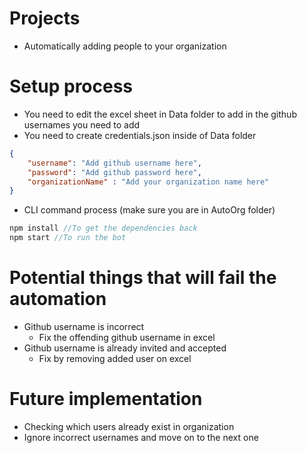 # Projects
* Automatically adding people to your organization

# Setup process
* You need to edit the excel sheet in Data folder to add in the github usernames you need to add
* You need to create credentials.json inside of Data folder
```json
{
    "username": "Add github username here",
    "password": "Add github password here",
    "organizationName" : "Add your organization name here"
}
```
* CLI command process (make sure you are in AutoOrg folder)
```C#
npm install //To get the dependencies back
npm start //To run the bot
```

# Potential things that will fail the automation
* Github username is incorrect
    * Fix the offending github username in excel
* Github username is already invited and accepted
    * Fix by removing added user on excel

# Future implementation
* Checking which users already exist in organization
* Ignore incorrect usernames and move on to the next one
